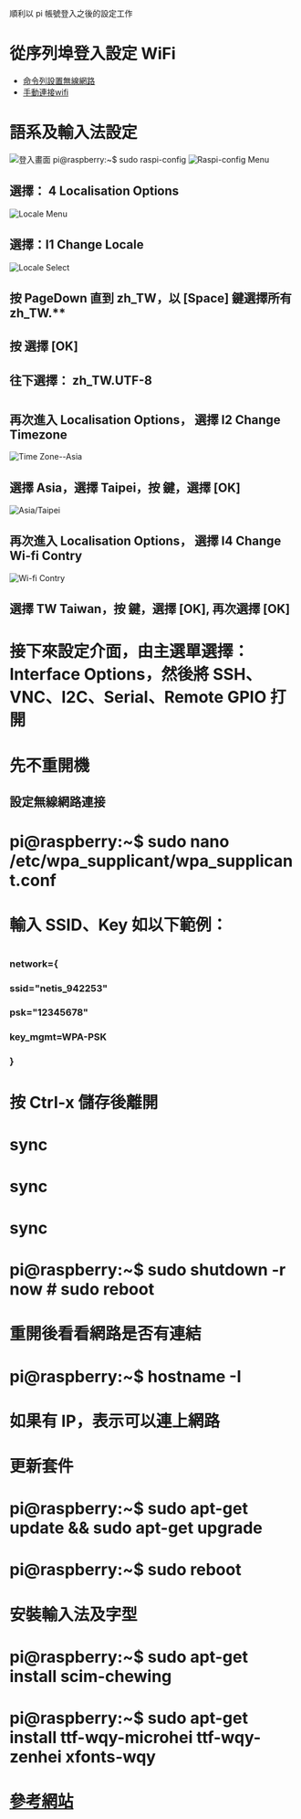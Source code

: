 順利以 pi 帳號登入之後的設定工作
# 從序列埠登入設定 WiFi
* [命令列設置無線網路](https://www.raspberrypi.com.tw/2152/setting-up-wifi-with-the-command-line/)
* [手動連接wifi](https://betaparticle.pixnet.net/blog/post/41609278)
# 語系及輸入法設定
![登入畫面](https://github.com/jumbokh/rpi_class/blob/master/Installation/image/first_login.JPG)
pi@raspberry:~$ sudo raspi-config
![Raspi-config Menu](https://github.com/jumbokh/rpi_class/blob/master/Installation/image/raspi-menu.JPG)
## 選擇： 4 Localisation Options
![Locale Menu](https://github.com/jumbokh/rpi_class/blob/master/Installation/image/Locale_menu.JPG)
## 選擇：I1 Change Locale
![Locale Select](https://github.com/jumbokh/rpi_class/blob/master/Installation/image/Locale_select.JPG)
## 按 PageDown 直到 zh_TW，以 [Space] 鍵選擇所有 zh_TW.**
## 按 <Tab> 選擇 [OK] 
## 往下選擇： zh_TW.UTF-8
#
## 再次進入 Localisation Options， 選擇 I2 Change Timezone
![Time Zone--Asia](https://github.com/jumbokh/rpi_class/blob/master/Installation/image/Timezone_Asia.JPG)
## 選擇 Asia，選擇 Taipei，按 <Tab> 鍵，選擇 [OK]
![Asia/Taipei](https://github.com/jumbokh/rpi_class/blob/master/Installation/image/Asia_Taipei.JPG)
## 再次進入 Localisation Options， 選擇 I4 Change Wi-fi Contry
![Wi-fi Contry](https://github.com/jumbokh/rpi_class/blob/master/Installation/image/Wifi-contry.JPG)
## 選擇 TW Taiwan，按 <Tab> 鍵，選擇 [OK], 再次選擇 [OK]
#
# 接下來設定介面，由主選單選擇： Interface Options，然後將 SSH、VNC、I2C、Serial、Remote GPIO 打開
# 先不重開機
## 設定無線網路連接
#
# pi@raspberry:~$ sudo nano /etc/wpa_supplicant/wpa_supplicant.conf
#
# 輸入 SSID、Key 如以下範例：
# 
### network={
###         ssid="netis_942253"
###         psk="12345678"
###         key_mgmt=WPA-PSK
### }
#
# 按 Ctrl-x 儲存後離開
# sync
# sync
# sync
# pi@raspberry:~$ sudo shutdown -r now     # sudo reboot
# 重開後看看網路是否有連結
# pi@raspberry:~$ hostname -I
# 如果有 IP，表示可以連上網路
#
# 更新套件
# pi@raspberry:~$ sudo apt-get update && sudo apt-get upgrade
# pi@raspberry:~$ sudo reboot
#
# 安裝輸入法及字型
#
# pi@raspberry:~$ sudo apt-get install scim-chewing
# pi@raspberry:~$ sudo apt-get install ttf-wqy-microhei ttf-wqy-zenhei xfonts-wqy
#
# [參考網站](https://blog.gtwang.org/iot/raspberry-pi-chinese-input-method/)
  
